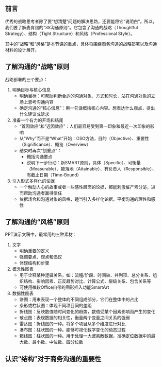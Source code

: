 ## 前言
优秀的战略思考者除了要“想清楚”问题的解决思路，还要能将它“说明白”。所以，我们要了解麦肯锡的“3S沟通原则”。它包含了沟通的战略（Thoughtful Strategy）、结构（Tight Structure）和风格（Professional Style）。

其中的“战略”和“风格”是本节课的重点，具体将围绕商务沟通的战略部署以及沟通材料的设计展开。
## 了解沟通的“战略”原则
战略部署的三个要点：
1. 明确目标与核心信息
   - 明确目标：可帮助判断合适的沟通对象、方式和时长，站在沟通对象的立场上思考沟通内容
   - 确定沟通的“核心信息”：用一句话概括核心内容。想表达什么观点，提出什么建议或诉求
2. 准备一个有力的开场和结尾
   - “首因效应”和“近因效应”：人们最容易受到第一印象和最近一次印象的影响
   - 从“Why”而不是“What”开始：OSO方法，目的（Objective）、重要性（Significance）、概览（Overview）
   - 结束时再次“划重点”：
      - 概括沟通要点
      - 说明下一步行动：新SMART原则，具体（Specific）、可衡量（Measurable）、能落地（Attainable）、有负责人（Responsible）、有截止日期（Time-Bound）
3. 引入形式多样化的论据
   - 一个触动人心的故事或者一些感性层面的论据，都能刺激催产素分泌，进而帮助沟通者赢得信任
   - 依据场合和沟通对象的风格，适当引入多样化论据，平衡沟通的理性和感性
## 了解沟通的“风格”原则
PPT演示文稿中，最常用的三种素材：
1. 文字
   - 明确重要的定义
   - 强调要点、观点和倡议
   - 体现结构和步骤
2. 概念性图表  
   - 用于诠释某种逻辑关系，如：流程/阶段、时间轴、并列项、总分关系、组织结构、影响因素、正反趋势对比、计算公式、层级关系、包含关系等
   - 可使用微软Office自带的图形插入功能SmartArt
3. 数据性图表
   - 饼图：用来表现一个整体的不同组成部分，它们在整体中的占比
   - 条形或柱状图：体现不同项目间的差距
   - 折线图：反映数值随时间变化的趋势，数值受某个因素影响而产生的变化
   - 散点图：表现数据的相关性，衡量两个变量之间关系的强弱
   - 雷达图：折线图的一种。将多个项目从多个维度进行对比
   - 瀑布图：柱状图的一种。能够可视化数字变化的动态过程
   - 箱线图：柱状图的一种。用于处理一大波离散数据，准确定位数据中的最大数、最小数、中位数、四分位数
## 认识“结构”对于商务沟通的重要性
